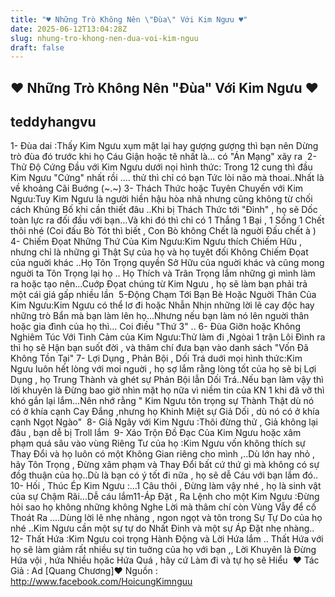 ```yaml
---
title: "♥ Những Trò Không Nên \"Đùa\" Với Kim Ngưu ♥"
date: 2025-06-12T13:04:28Z
slug: nhung-tro-khong-nen-dua-voi-kim-nguu
draft: false
---
```


## ♥ Những Trò Không Nên "Đùa" Với Kim Ngưu ♥

## teddyhangvu

1- Đùa dai :​Thấy Kim Ngưu xụm mặt lại hay gượng gượng thì bạn nên Dừng trò đùa đó trước khi họ Cáu Giận hoặc tê nhất là... có "Án Mạng" xãy ra ​ 
2-Thử Độ Cứng Đầu với Kim Ngưu dưới nọi hình thức: ​Trong 12 cung thì đầu Kim Ngưu "Cứng" nhất rồi .... thử thì chỉ có bạn Tức lòi não mà thoai..Nhất là về khoảng Cãi Buớng (~.~)​ 
3- Thách Thức hoặc Tuyên Chuyến với Kim Ngưu:​Tuy Kim Ngưu là người hiền hậu hòa nhã nhưng cũng không từ chối cách Khủng Bố khi cần thiết đâu ..Khi bị Thách Thức tới "Đỉnh" , họ sẽ Dốc toàn lực ra đối đầu với bạn...Và khi đó thì chỉ có 1 Thắng 1 Bại , 1 Sống 1 Chết thôi nhé (Coi đấu Bò Tót thì biết , Con Bò không Chết là nguời Đấu chết à  )​ 
4- Chiếm Đọat Những Thứ Của Kim Ngưu:​Kim Ngưu thích Chiếm Hữu , nhưng chỉ là những gì Thật Sự của họ và họ tuỵêt đối Không Chiếm Đọat của nguời khác ..Họ Tôn Trọng quyền Sở Hữu của nguời khác và cũng mong nguời ta Tôn Trọng lại họ .. Họ Thích và Trân Trọng lắm những gì mình làm ra hoặc tạo nên...Cuớp Đọat chúng từ Kim Ngưu , họ sẽ làm bạn phải trả một cái giá gấp nhiều lần ​ 
5-Động Chạm Tới Bạn Bè Hoặc Nguời Thân Của Kim Ngưu:​Kim Ngưu có thể lơ đi hoặc Nhẫn Nhịn những lời lẽ cay độc hay những trò Bẩn mà bạn làm lên họ...Nhưng nếu bạn làm nó lên nguời thân hoặc gia đình của họ thì... Coi điều "Thứ 3" ..​ 
6- Đùa Giỡn hoặc Không Nghiêm Túc Với Tình Cảm của Kim Ngưu:​Thử làm đi ,Ngòai 1 trận Lôi Đình ra thì họ sẽ Hận bạn suốt đời , và thâm chí đưa bạn vào danh sách "Vốn Đã Không Tồn Tại"​ 
7- Lợi Dụng , Phản Bội , Dối Trá duới mọi hình thức:​Kim Ngưu luôn hết lòng với moi nguời , họ sợ lắm rằng lòng tốt của họ sẽ bị Lợi Dụng , họ Trung Thành và ghét sự Phản Bội lẫn Dối Trá..Nếu bạn làm vậy thì lời khuyên là Đừng bao giờ nhìn mặt họ nữa vì niềm tin của KN 1 khi đã vỡ thì khó gắn lại lắm...Nên nhớ rằng " Kim Ngưu tôn trọng sự Thành Thật dù nó có ở khía cạnh Cay Đắng ,nhưng họ Khinh Miệt sự Giả Dối , dù nó có ở khía cạnh Ngọt Ngào" ​ 
8- Giả Ngây với Kim Ngưu :​Thôi đừng thử , Giả không lại đâu , bạn dễ bị Troll lắm ​ 
9- Xáo Trộn Đồ Đạc Của Kim Ngưu hoặc xâm phạm quá sâu vào vùng Riêng Tư của họ :​Kim Ngưu vốn không thích sự Thay Đổi và họ luôn có một Không Gian riêng cho mình ,..Dù lớn hay nhỏ , hãy Tôn Trọng , Đừng xâm phạm và Thay Đổi bất cứ thứ gì mà không có sự đồg thuận của họ..Dù là bạn có ý tốt đi nữa , họ sẽ dễ Cáu với bạn lắm đó..​ 
10- Hối , Thúc Ép Kim Ngưu :​...1 Câu thôi , Đừng làm vậy nhé , họ là sinh vật của sự Chậm Rãi...Dễ cáu lắm​ 
11-Áp Đặt , Ra Lệnh cho một Kim Ngưu :​Đừng hỏi sao họ không những không Nghe Lời mà thâm chí còn Vùng Vẫy để cố Thoát Ra ....Dùng lời lẽ nhẹ nhàng , ngon ngọt và tôn trong Sự Tự Do của họ nhé ..Kim Ngưu cần một sự tự do Nhất Đinh và một sự Áp Đặt nhẹ nhàng..​ 
12- Thất Hứa :​Kim Ngưu coi trọng Hành Động và Lời Hứa lắm .. Thất Hứa với họ sẽ làm giảm rất nhiều sự tin tuởng của họ với bạn ,, Lời Khuyên là Đừng Hứa vội , hứa Nhiều họăc Hứa Quá , hãy cứ Làm đi và tự họ sẽ Hiểu ​ 
♥ Tác Giả : Ad [Quang Chương]​♥ Nguồn : http://www.facebook.com/HoicungKimnguu​